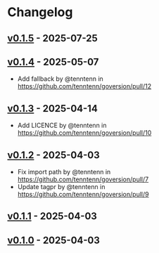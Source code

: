 # Changelog

## [v0.1.5](https://github.com/tenntenn/goversion/compare/v0.1.4...v0.1.5) - 2025-07-25

## [v0.1.4](https://github.com/tenntenn/goversion/compare/v0.1.3...v0.1.4) - 2025-05-07
- Add fallback by @tenntenn in https://github.com/tenntenn/goversion/pull/12

## [v0.1.3](https://github.com/tenntenn/goversion/compare/v0.1.2...v0.1.3) - 2025-04-14
- Add LICENCE by @tenntenn in https://github.com/tenntenn/goversion/pull/10

## [v0.1.2](https://github.com/tenntenn/goversion/compare/v0.1.1...v0.1.2) - 2025-04-03
- Fix import path by @tenntenn in https://github.com/tenntenn/goversion/pull/7
- Update tagpr by @tenntenn in https://github.com/tenntenn/goversion/pull/9

## [v0.1.1](https://github.com/tenntenn/goversion/compare/v0.1.0...v0.1.1) - 2025-04-03

## [v0.1.0](https://github.com/tenntenn/goversion/commits/v0.1.0) - 2025-04-03
